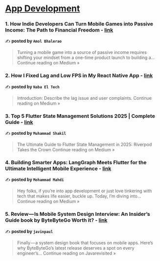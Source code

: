 
<h1><a href=https://medium.com/tag/mobile-app-development/recommended target="_blank" rel="noopener noreferrer">App Development</a></h1>
<h3>1. How Indie Developers Can Turn Mobile Games into Passive Income: The Path to Financial Freedom - <a href="https://medium.com/@amol346bhalerao/how-indie-developers-can-turn-mobile-games-into-passive-income-the-path-to-financial-freedom-3d5d56260b6e?source=rss------mobile_app_development-5" target="_blank" rel="noopener noreferrer">link</a></h3>

✍️ **posted by `Amol Bhalerao`**

<blockquote>Turning a mobile game into a source of passive income requires shifting your mindset from a one-time product launch to building a…
Continue reading on Medium »</blockquote>

<h3>2. How I Fixed Lag and Low FPS in My React Native App - <a href="https://medium.com/@naba.el.tech/how-i-fixed-lag-and-low-fps-in-my-react-native-app-26a208360182?source=rss------mobile_app_development-5" target="_blank" rel="noopener noreferrer">link</a></h3>

✍️ **posted by `Naba El Tech`**

<blockquote>Introduction: Describe the lag issue and user complaints.
Continue reading on Medium »</blockquote>

<h3>3. Top 5 Flutter State Management Solutions 2025 | Complete Guide - <a href="https://medium.com/@mshakilawan735/top-5-flutter-state-management-solutions-2025-complete-guide-8ebdc76bf72f?source=rss------mobile_app_development-5" target="_blank" rel="noopener noreferrer">link</a></h3>

✍️ **posted by `Muhammad Shakil`**

<blockquote>The Ultimate Guide to Flutter State Management in 2025: Riverpod Takes the Crown
Continue reading on Medium »</blockquote>

<h3>4. Building Smarter Apps: LangGraph Meets Flutter for the Ultimate Intelligent Mobile Experience - <a href="https://mohammadmahd.medium.com/building-smarter-apps-langgraph-meets-flutter-for-the-ultimate-intelligent-mobile-experience-0d4d0e4f53b1?source=rss------mobile_app_development-5" target="_blank" rel="noopener noreferrer">link</a></h3>

✍️ **posted by `Mohammad Mahdi`**

<blockquote>Hey folks, if you’re into app development or just love tinkering with tech that makes life easier, buckle up. Today, I’m diving into…
Continue reading on Medium »</blockquote>

<h3>5. Review — Is Mobile System Design Interview: An Insider’s Guide book by ByteByteGo Worth it? - <a href="https://medium.com/javarevisited/review-is-mobile-system-design-interview-an-insiders-guide-book-by-bytebytego-worth-it-895fb186faad?source=rss------mobile_app_development-5" target="_blank" rel="noopener noreferrer">link</a></h3>

✍️ **posted by `javinpaul`**

<blockquote>Finally — a system design book that focuses on mobile apps. Here’s why ByteByteGo’s latest release deserves a spot on every engineer’s…
Continue reading on Javarevisited »</blockquote>

